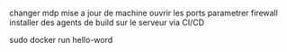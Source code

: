 changer mdp
mise a jour de machine
ouvrir les ports
parametrer firewall
installer des agents de build sur le serveur via CI/CD


sudo docker run hello-word